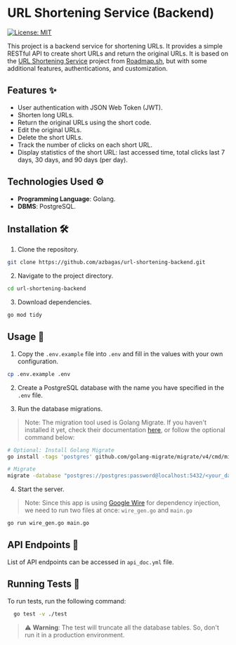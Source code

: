 # URL Shortening Service (Backend)

[![License: MIT](https://img.shields.io/badge/License-MIT-yellow.svg)](https://opensource.org/licenses/MIT)

This project is a backend service for shortening URLs. It provides a simple RESTful API to create short URLs and return the original URLs. It is based on the [URL Shortening Service](https://roadmap.sh/projects/url-shortening-service) project from [Roadmap.sh](https://roadmap.sh/), but with some additional features, authentications, and customization.

## Features ✨

- User authentication with JSON Web Token (JWT).
- Shorten long URLs.
- Return the original URLs using the short code.
- Edit the original URLs.
- Delete the short URLs.
- Track the number of clicks on each short URL.
- Display statistics of the short URL: last accessed time, total clicks last 7 days, 30 days, and 90 days (per day).

## Technologies Used ⚙️

- **Programming Language**: Golang.
- **DBMS**: PostgreSQL.

## Installation 🛠️

1. Clone the repository.

```sh
git clone https://github.com/azbagas/url-shortening-backend.git
```

2. Navigate to the project directory.

```sh
cd url-shortening-backend
```

3. Download dependencies.

```sh
go mod tidy
```

## Usage 📖

1. Copy the `.env.example` file into `.env` and fill in the values with your own configuration.

```sh
cp .env.example .env
```

2. Create a PostgreSQL database with the name you have specified in the `.env` file.

3. Run the database migrations.

> Note: The migration tool used is Golang Migrate. If you haven't installed it yet, check their documentation [here](https://github.com/golang-migrate/migrate), or follow the optional command below:

```sh
# Optional: Install Golang Migrate
go install -tags 'postgres' github.com/golang-migrate/migrate/v4/cmd/migrate@latest

# Migrate
migrate -database "postgres://postgres:password@localhost:5432/<your_database_name>?sslmode=disable" -path db/migrations up
```

4. Start the server.

> Note: Since this app is using [Google Wire](https://github.com/google/wire) for dependency injection, we need to run two files at once: `wire_gen.go` and `main.go`

```sh
go run wire_gen.go main.go
```

## API Endpoints 📃

List of API endpoints can be accessed in `api_doc.yml` file.

## Running Tests 🧪

To run tests, run the following command:

```bash
  go test -v ./test
```

> ⚠️ **Warning**: The test will truncate all the database tables. So, don't run it in a production environment.
